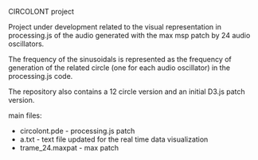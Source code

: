 CIRCOLONT project

Project under development related to the visual representation in processing.js of the audio generated with the max msp patch by 24 audio oscillators.

The frequency of the sinusoidals is represented as the frequency of generation of the related circle (one for each audio oscillator) in the processing.js code.

The repository also contains a 12 circle version and an initial D3.js patch version.


main files:

- circolont.pde     - processing.js patch
- a.txt             - text file updated for the real time data visualization
- trame_24.maxpat   - max patch
